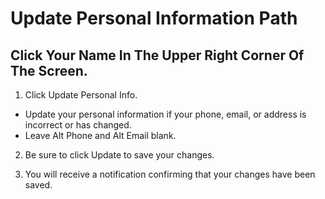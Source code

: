 # Update Personal Information Path

## Click Your Name In The Upper Right Corner Of The Screen.

1. Click Update Personal Info.

- Update your personal information if your phone, email, or address is incorrect or has changed.
- Leave Alt Phone and Alt Email blank.

2. Be sure to click Update to save your changes.

3. You will receive a notification confirming that your changes have been saved.

